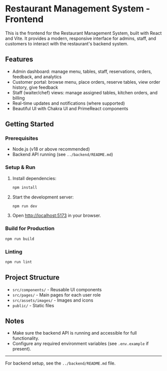 # Restaurant Management System - Frontend

This is the frontend for the Restaurant Management System, built with React and Vite. It provides a modern, responsive interface for admins, staff, and customers to interact with the restaurant's backend system.

## Features
- Admin dashboard: manage menu, tables, staff, reservations, orders, feedback, and analytics
- Customer portal: browse menu, place orders, reserve tables, view order history, give feedback
- Staff (waiter/chef) views: manage assigned tables, kitchen orders, and billing
- Real-time updates and notifications (where supported)
- Beautiful UI with Chakra UI and PrimeReact components

## Getting Started

### Prerequisites
- Node.js (v18 or above recommended)
- Backend API running (see `../backend/README.md`)

### Setup & Run
1. Install dependencies:
	```sh
	npm install
	```
2. Start the development server:
	```sh
	npm run dev
	```
3. Open [http://localhost:5173](http://localhost:5173) in your browser.

### Build for Production
```sh
npm run build
```

### Linting
```sh
npm run lint
```

## Project Structure
- `src/components/` - Reusable UI components
- `src/pages/` - Main pages for each user role
- `src/assets/images/` - Images and icons
- `public/` - Static files

## Notes
- Make sure the backend API is running and accessible for full functionality.
- Configure any required environment variables (see `.env.example` if present).

---
For backend setup, see the `../backend/README.md` file.
